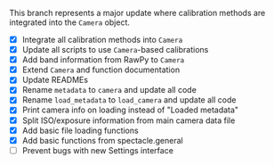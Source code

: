 This branch represents a major update where calibration methods are integrated into the `Camera` object.

- [x] Integrate all calibration methods into `Camera`
- [x] Update all scripts to use `Camera`-based calibrations
- [x] Add band information from RawPy to `Camera`
- [x] Extend `Camera` and function documentation
- [x] Update READMEs
- [x] Rename `metadata` to `camera` and update all code
- [x] Rename `load_metadata` to `load_camera` and update all code
- [x] Print camera info on loading instead of "Loaded metadata"
- [x] Split ISO/exposure information from main camera data file
- [x] Add basic file loading functions
- [x] Add basic functions from spectacle.general
- [ ] Prevent bugs with new Settings interface
